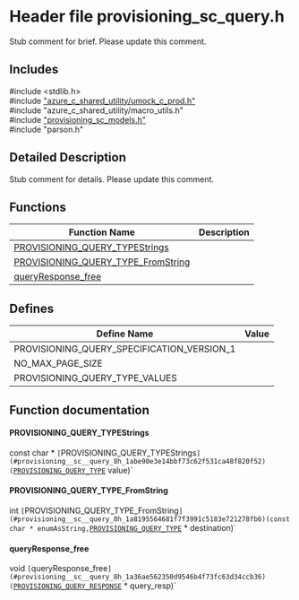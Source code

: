 # Header file provisioning_sc_query.h 

Stub comment for brief. Please update this comment.

## Includes

\#include <stdlib.h>  
\#include ["azure_c_shared_utility/umock_c_prod.h"](iot-c-ref-umock-c-prod-h.md)  
\#include "azure_c_shared_utility/macro_utils.h"  
\#include ["provisioning_sc_models.h"](iot-c-ref-provisioning-sc-models-h.md)  
\#include "parson.h"  

## Detailed Description

Stub comment for details. Please update this comment.

## Functions

Function Name                  | Description                                
--------------------------------|---------------------------------------------
[PROVISIONING_QUERY_TYPEStrings](./iot-c-ref-provisioning-sc-query-h/provisioning-query-typestrings.md)            | 
[PROVISIONING_QUERY_TYPE_FromString](./iot-c-ref-provisioning-sc-query-h/provisioning-query-type-fromstring.md)            | 
[queryResponse_free](./iot-c-ref-provisioning-sc-query-h/queryresponse-free.md)            | 

## Defines

Define Name                    | Value                                
--------------------------------|---------------------------------------------
PROVISIONING_QUERY_SPECIFICATION_VERSION_1            | 
NO_MAX_PAGE_SIZE            | 
PROVISIONING_QUERY_TYPE_VALUES            | 

## Function documentation

#### PROVISIONING_QUERY_TYPEStrings 
const char * `[`PROVISIONING_QUERY_TYPEStrings`](#provisioning__sc__query_8h_1abe90e3e14bbf73c62f531ca48f820f52)(`[`PROVISIONING_QUERY_TYPE`](#provisioning__sc__query_8h_1ad692e96ac3865bb7733e30f2e895ed43) value)`

#### PROVISIONING_QUERY_TYPE_FromString 
int `[`PROVISIONING_QUERY_TYPE_FromString`](#provisioning__sc__query_8h_1a8195564681f7f3991c5183e721278fb6)(const char * enumAsString,`[`PROVISIONING_QUERY_TYPE`](#provisioning__sc__query_8h_1ad692e96ac3865bb7733e30f2e895ed43) * destination)`

#### queryResponse_free 
void `[`queryResponse_free`](#provisioning__sc__query_8h_1a36ae562350d9546b4f73fc63d34ccb36)(`[`PROVISIONING_QUERY_RESPONSE`](#struct_p_r_o_v_i_s_i_o_n_i_n_g___q_u_e_r_y___r_e_s_p_o_n_s_e) * query_resp)`

